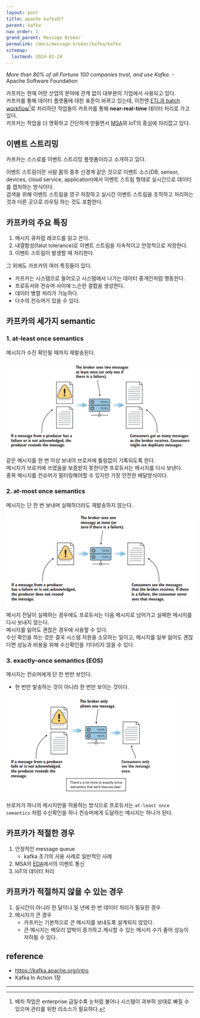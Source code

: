 ```yaml
---
layout: post
title: apache kafka란?
parent: kafka
nav_order: 1
grand_parent: Message Broker
permalink: /docs/message-broker/kafka/kafka
sitemap:
  lastmod: 2024-01-24
---
```


*More than 80% of all Fortune 100 companies trust, and use Kafka.* - Apache Software Foundation

카프카는 현재 어떤 산업의 분야에 관계 없이 대부분의 기업에서 사용되고 있다.  
카프카를 통해 데이터 플랫폼에 대한 표준이 바뀌고 있는데, 이전엔 <u>ETL과 batch workflow</u>[^1]로 처리하던 작업들이 카프카를 통해 **near-real-time** 데이터 처리로 가고 있다.  
카프카는 작업을 더 명확하고 간단하게 만들면서 [MSA](/docs/design/msa)와 IoT의 중심에 자리잡고 있다.

## 이벤트 스트리밍

카프카는 스스로를 이벤트 스트리밍 플랫폼이라고 소개하고 있다.  

이벤트 스트림이란 사람 몸의 중추 신경계 같은 것으로 이벤트 소스(DB, sensor, devices, cloud service, application)에서 이벤트 스트림 형태로 실시간으로 데이터를 캡처하는 방식이다.  
검색을 위해 이벤트 스트림을 영구 저장하고 실시간 이벤트 스트림을 조작하고 처리하는 것과 다른 곳으로 라우팅 하는 것도 포함한다.

## 카프카의 주요 특징

1. 메시지 큐처럼 레코드를 읽고 쓴다.
2. 내결함성(falut tolerance)로 이벤트 스트림을 지속적이고 안정적으로 저장한다.
3. 이벤트 스트림이 발생할 때 처리한다.

그 외에도 카프카의 여러 특징들이 있다.
- 카프카는 시스템으로 들어오고 시스템에서 나가는 데이터 중개인처럼 행동한다.  
- 프로듀서와 컨슈머 사이에 느슨한 결합을 생성한다.
- 데이터 병렬 처리가 가능하다.
- 다수의 컨슈머가 있을 수 있다.

## 카프카의 세가지 semantic

### 1. at-least once semantics

메시지가 수진 확인될 때까지 재발송된다.

![at-leat](at-leat.png)

같은 메시지를 한 번 이상 보내어 브로커에 틀림없이 기록되도록 한다.  
메시지가 브로커에 쓰였음을 보증받지 못한다면 프로듀서는 메시지를 다시 보낸다.  
중복 메시지를 컨슈머가 필터링해야할 수 있지만 가장 안전한 배달방식이다.


### 2. at-most once semantics

메시지는 단 한 번 보내며 실패하더라도 재발송하지 않는다.

![at-most](at-most.png)

메시지 전달이 실패하는 경우에도 프로듀서는 다음 메시지로 넘어가고 실패한 메시지를 다시 보내지 않는다.  
메시지를 잃어도 괜찮은 경우에 사용할 수 있다.  
수신 확인을 하는 것은 결국 시스템 자원을 소모하는 일이고, 메시지를 일부 잃어도 괜찮다면 성능과 비용을 위해 수신확인을 기다리지 않을 수 있다.


### 3. exactly-once semantics (EOS)

메시지는 컨슈머에게 단 한 번만 보인다.
- 한 번만 발송하는 것이 아니라 한 번만 보이는 것이다.

![exactly-once](exactly-once.png)

브로커가 하나의 메시지만을 허용하는 방식으로 프로듀서는 `at-least once semantics` 처럼 수신확인을 하나 컨슈머에게 도달하는 메시지는 하나가 된다.


## 카프카가 적절한 경우

1. 안정적인 message queue
   - kafka 초기의 사용 사례로 일반적인 사례
2. MSA의 [EDA](/docs/design/eda)에서의 이벤트 통신
3. IoT의 데이터 처리

## 카프카가 적절하지 않을 수 있는 경우

1. 실시간이 아니라 한 달이나 일 년에 한 번 데이터 처리가 필요한 경우
2. 메시지가 큰 경우
   - 카프카는 기본적으로 큰 메시지를 보내도록 설계되지 않았다.
   - 큰 메시지는 메모리 압박이 증가하고 캐시할 수 있는 메시지 수가 줄어 성능이 저하될 수 있다.


## reference

- https://kafka.apache.org/intro
- Kafka In Action 1장

---

[^1]: 배치 작업은 enterprise 급일수록 눈처럼 불어나 시스템이 과부하 상태로 빠질 수 있으며 관리를 위한 리소스가 필요하다.